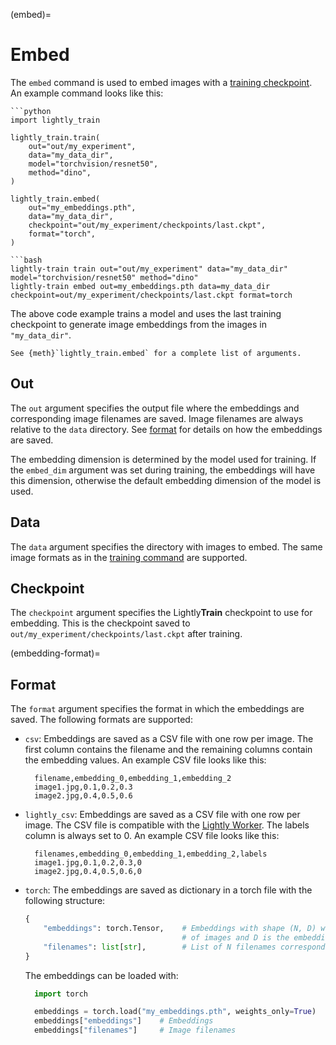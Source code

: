 (embed)=

# Embed

The `embed` command is used to embed images with a [training checkpoint](#train-output).
An example command looks like this:

````{tab} Python
```python
import lightly_train

lightly_train.train(
    out="out/my_experiment",
    data="my_data_dir",
    model="torchvision/resnet50",
    method="dino",
)

lightly_train.embed(
    out="my_embeddings.pth",                            
    data="my_data_dir",                                 
    checkpoint="out/my_experiment/checkpoints/last.ckpt",
    format="torch",
)
````

````{tab} Command Line
```bash
lightly-train train out="out/my_experiment" data="my_data_dir" model="torchvision/resnet50" method="dino"
lightly-train embed out=my_embeddings.pth data=my_data_dir checkpoint=out/my_experiment/checkpoints/last.ckpt format=torch
````

The above code example trains a model and uses the last training checkpoint to generate
image embeddings from the images in `"my_data_dir"`.

```{tip}
See {meth}`lightly_train.embed` for a complete list of arguments.
```

## Out

The `out` argument specifies the output file where the embeddings and corresponding
image filenames are saved. Image filenames are always relative to the `data` directory.
See [format](#embedding-format) for details on how the embeddings are saved.

The embedding dimension is determined by the model used for training. If the `embed_dim`
argument was set during training, the embeddings will have this dimension, otherwise
the default embedding dimension of the model is used.

## Data

The `data` argument specifies the directory with images to embed. The same image formats
as in the [training command](#train-data) are supported.

## Checkpoint

The `checkpoint` argument specifies the Lightly**Train** checkpoint to use for embedding.
This is the checkpoint saved to `out/my_experiment/checkpoints/last.ckpt` after
training.

(embedding-format)=

## Format

The `format` argument specifies the format in which the embeddings are saved. The
following formats are supported:

- `csv`: Embeddings are saved as a CSV file with one row per image. The first column
  contains the filename and the remaining columns contain the embedding values.
  An example CSV file looks like this:
  ```text
    filename,embedding_0,embedding_1,embedding_2
    image1.jpg,0.1,0.2,0.3
    image2.jpg,0.4,0.5,0.6
  ```
- `lightly_csv`: Embeddings are saved as a CSV file with one row per image. The CSV file
  is compatible with the [Lightly Worker](https://docs.lightly.ai/docs/custom-embeddings).
  The labels column is always set to 0. An example CSV file looks like this:
  ```text
    filenames,embedding_0,embedding_1,embedding_2,labels
    image1.jpg,0.1,0.2,0.3,0
    image2.jpg,0.4,0.5,0.6,0
  ```
- `torch`: The embeddings are saved as dictionary in a torch file with the following
  structure:
  ```python
  {
      "embeddings": torch.Tensor,    # Embeddings with shape (N, D) where N is the number
                                     # of images and D is the embedding dimension.
      "filenames": list[str],        # List of N filenames corresponding to the embeddings.
  }
  ```
  The embeddings can be loaded with:
  ```python
    import torch

    embeddings = torch.load("my_embeddings.pth", weights_only=True)
    embeddings["embeddings"]    # Embeddings
    embeddings["filenames"]     # Image filenames
  ```
